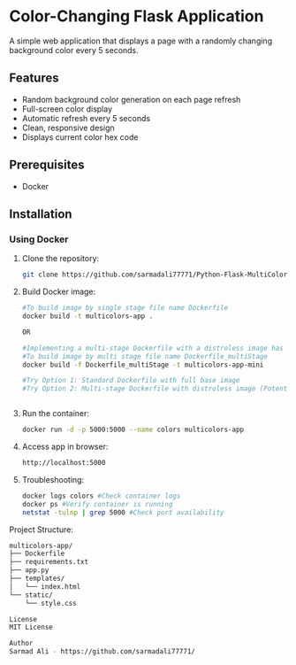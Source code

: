 # Color-Changing Flask Application

A simple web application that displays a page with a randomly changing background color every 5 seconds.

## Features

- Random background color generation on each page refresh
- Full-screen color display
- Automatic refresh every 5 seconds
- Clean, responsive design
- Displays current color hex code

## Prerequisites

- Docker

## Installation

### Using Docker

1. Clone the repository:
   ```bash
   git clone https://github.com/sarmadali77771/Python-Flask-MultiColors-App.git

2. Build Docker image:
   ```bash
   #To build image by single stage file name Dockerfile 
   docker build -t multicolors-app .
   
   OR
   
   #Implementing a multi-stage Dockerfile with a distroless image has dramatically reduced the image size.
   #To build image by multi stage file name Dockerfile_multiStage
   docker build -f Dockerfile_multiStage -t multicolors-app-mini

   #Try Option 1: Standard Dockerfile with full base image
   #Try Option 2: Multi-stage Dockerfile with distroless image (Potentially 70-90% smaller image size)

   

3. Run the container:
   ```bash
   docker run -d -p 5000:5000 --name colors multicolors-app

3. Access app in browser:
   ```bash
   http://localhost:5000

4. Troubleshooting:
   ```bash
   docker logs colors #Check container logs
   docker ps #Verify container is running
   netstat -tulnp | grep 5000 #Check port availability

Project Structure:
   ```bash
   multicolors-app/
   ├── Dockerfile
   ├── requirements.txt
   ├── app.py
   ├── templates/
   │   └── index.html
   └── static/
       └── style.css

License
MIT License

Author
Sarmad Ali - https://github.com/sarmadali77771/

  
